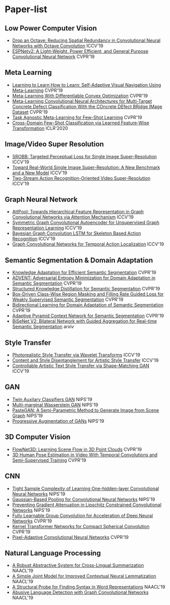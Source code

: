 # Paper-list

## Low Power Computer Vision
- [Drop an Octave: Reducing Spatial Redundancy in Convolutional Neural Networks with Octave Convolution](http://openaccess.thecvf.com/content_ICCV_2019/papers/Chen_Drop_an_Octave_Reducing_Spatial_Redundancy_in_Convolutional_Neural_Networks_ICCV_2019_paper.pdf) ICCV'19
- [ESPNetv2: A Light-Weight, Power Efficient, and General Purpose Convolutional Neural Network](http://openaccess.thecvf.com/content_CVPR_2019/papers/Mehta_ESPNetv2_A_Light-Weight_Power_Efficient_and_General_Purpose_Convolutional_Neural_CVPR_2019_paper.pdf) CVPR'19
## Meta Learning
- [Learning to Learn How to Learn: Self-Adaptive Visual Navigation Using Meta-Learning](http://openaccess.thecvf.com/content_CVPR_2019/papers/Wortsman_Learning_to_Learn_How_to_Learn_Self-Adaptive_Visual_Navigation_Using_CVPR_2019_paper.pdf) CVPR'19
- [Meta-Learning With Differentiable Convex Optimization](http://openaccess.thecvf.com/content_CVPR_2019/papers/Lee_Meta-Learning_With_Differentiable_Convex_Optimization_CVPR_2019_paper.pdf) CVPR'19
- [Meta-Learning Convolutional Neural Architectures for Multi-Target Concrete Defect Classification With the COncrete DEfect BRidge IMage Dataset](http://openaccess.thecvf.com/content_CVPR_2019/papers/Mundt_Meta-Learning_Convolutional_Neural_Architectures_for_Multi-Target_Concrete_Defect_Classification_With_CVPR_2019_paper.pdf) CVPR'19
- [Task Agnostic Meta-Learning for Few-Shot Learning](http://openaccess.thecvf.com/content_CVPR_2019/papers/Jamal_Task_Agnostic_Meta-Learning_for_Few-Shot_Learning_CVPR_2019_paper.pdf) CVPR'19
- [Cross-Domain Few-Shot Classification via Learned Feature-Wise Transformation](https://arxiv.org/pdf/2001.08735) ICLR'2020
## Image/Video Super Resolution
- [SROBB: Targeted Perceptual Loss for Single Image Super-Resolution](http://openaccess.thecvf.com/content_ICCV_2019/papers/Rad_SROBB_Targeted_Perceptual_Loss_for_Single_Image_Super-Resolution_ICCV_2019_paper.pdf) ICCV'19
- [Toward Real-World Single Image Super-Resolution: A New Benchmark and a New Model](http://openaccess.thecvf.com/content_ICCV_2019/papers/Cai_Toward_Real-World_Single_Image_Super-Resolution_A_New_Benchmark_and_a_ICCV_2019_paper.pdf) ICCV'19
- [Two-Stream Action Recognition-Oriented Video Super-Resolution](http://openaccess.thecvf.com/content_ICCV_2019/papers/Zhang_Two-Stream_Action_Recognition-Oriented_Video_Super-Resolution_ICCV_2019_paper.pdf) ICCV'19
## Graph Neural Network
- [AttPool: Towards Hierarchical Feature Representation in Graph Convolutional Networks via Attention Mechanism](http://openaccess.thecvf.com/content_ICCV_2019/papers/Huang_AttPool_Towards_Hierarchical_Feature_Representation_in_Graph_Convolutional_Networks_via_ICCV_2019_paper.pdf) ICCV'19
- [Symmetric Graph Convolutional Autoencoder for Unsupervised Graph Representation Learning](http://openaccess.thecvf.com/content_ICCV_2019/papers/Park_Symmetric_Graph_Convolutional_Autoencoder_for_Unsupervised_Graph_Representation_Learning_ICCV_2019_paper.pdf) ICCV'19
- [Bayesian Graph Convolution LSTM for Skeleton Based Action Recognition](http://openaccess.thecvf.com/content_ICCV_2019/papers/Zhao_Bayesian_Graph_Convolution_LSTM_for_Skeleton_Based_Action_Recognition_ICCV_2019_paper.pdf) ICCV'19
- [Graph Convolutional Networks for Temporal Action Localization](http://openaccess.thecvf.com/content_ICCV_2019/papers/Zeng_Graph_Convolutional_Networks_for_Temporal_Action_Localization_ICCV_2019_paper.pdf) ICCV'19
## Semantic Segmentation & Domain Adaptation
- [Knowledge Adaptation for Efficient Semantic Segmentation](http://openaccess.thecvf.com/content_CVPR_2019/papers/He_Knowledge_Adaptation_for_Efficient_Semantic_Segmentation_CVPR_2019_paper.pdf) CVPR'19
- [ADVENT: Adversarial Entropy Minimization for Domain Adaptation in Semantic Segmentation](http://openaccess.thecvf.com/content_CVPR_2019/papers/Vu_ADVENT_Adversarial_Entropy_Minimization_for_Domain_Adaptation_in_Semantic_Segmentation_CVPR_2019_paper.pdf) CVPR'19
- [Structured Knowledge Distillation for Semantic Segmentation](http://openaccess.thecvf.com/content_CVPR_2019/papers/Liu_Structured_Knowledge_Distillation_for_Semantic_Segmentation_CVPR_2019_paper.pdf) CVPR'19
- [Box-Driven Class-Wise Region Masking and Filling Rate Guided Loss for Weakly Supervised Semantic Segmentation](http://openaccess.thecvf.com/content_CVPR_2019/papers/Song_Box-Driven_Class-Wise_Region_Masking_and_Filling_Rate_Guided_Loss_for_CVPR_2019_paper.pdf) CVPR'19
- [Bidirectional Learning for Domain Adaptation of Semantic Segmentation](http://openaccess.thecvf.com/content_CVPR_2019/papers/Li_Bidirectional_Learning_for_Domain_Adaptation_of_Semantic_Segmentation_CVPR_2019_paper.pdf) CVPR'19
- [Adaptive Pyramid Context Network for Semantic Segmentation](http://openaccess.thecvf.com/content_CVPR_2019/papers/He_Adaptive_Pyramid_Context_Network_for_Semantic_Segmentation_CVPR_2019_paper.pdf) CVPR'19
- [BiSeNet V2: Bilateral Network with Guided Aggregation for Real-time Semantic Segmentation](https://arxiv.org/pdf/2004.02147) arxiv
## Style Transfer
- [Photorealistic Style Transfer via Wavelet Transforms](http://openaccess.thecvf.com/content_ICCV_2019/papers/Yoo_Photorealistic_Style_Transfer_via_Wavelet_Transforms_ICCV_2019_paper.pdf) ICCV'19
- [Content and Style Disentanglement for Artistic Style Transfer](http://openaccess.thecvf.com/content_ICCV_2019/papers/Kotovenko_Content_and_Style_Disentanglement_for_Artistic_Style_Transfer_ICCV_2019_paper.pdf) ICCV'19
- [Controllable Artistic Text Style Transfer via Shape-Matching GAN](http://openaccess.thecvf.com/content_ICCV_2019/papers/Yang_Controllable_Artistic_Text_Style_Transfer_via_Shape-Matching_GAN_ICCV_2019_paper.pdf) ICCV'19
## GAN
- [Twin Auxilary Classifiers GAN](https://papers.nips.cc/paper/8414-twin-auxilary-classifiers-gan.pdf) NIPS'19
- [Multi-marginal Wasserstein GAN](https://papers.nips.cc/paper/8454-multi-marginal-wasserstein-gan.pdf) NIPS'19
- [PasteGAN: A Semi-Parametric Method to Generate Image from Scene Graph](https://papers.nips.cc/paper/8650-pastegan-a-semi-parametric-method-to-generate-image-from-scene-graph.pdf) NIPS'19
- [Progressive Augmentation of GANs](https://papers.nips.cc/paper/8855-progressive-augmentation-of-gans.pdf) NIPS'19

## 3D Computer Vision
- [FlowNet3D: Learning Scene Flow in 3D Point Clouds](http://openaccess.thecvf.com/content_CVPR_2019/papers/Liu_FlowNet3D_Learning_Scene_Flow_in_3D_Point_Clouds_CVPR_2019_paper.pdf) CVPR'19
- [3D Human Pose Estimation in Video With Temporal Convolutions and Semi-Supervised Training](http://openaccess.thecvf.com/content_CVPR_2019/papers/Pavllo_3D_Human_Pose_Estimation_in_Video_With_Temporal_Convolutions_and_CVPR_2019_paper.pdf) CVPR'19
## CNN
- [Tight Sample Complexity of Learning One-hidden-layer Convolutional Neural Networks](https://papers.nips.cc/paper/9246-tight-sample-complexity-of-learning-one-hidden-layer-convolutional-neural-networks.pdf) NIPS'19
- [Gaussian-Based Pooling for Convolutional Neural Networks](https://papers.nips.cc/paper/9300-gaussian-based-pooling-for-convolutional-neural-networks.pdf) NIPS'19
- [Preventing Gradient Attenuation in Lipschitz Constrained Convolutional Networks](https://papers.nips.cc/paper/9673-preventing-gradient-attenuation-in-lipschitz-constrained-convolutional-networks.pdf) NIPS'19
- [Fully Learnable Group Convolution for Acceleration of Deep Neural Networks](http://openaccess.thecvf.com/content_CVPR_2019/papers/Wang_Fully_Learnable_Group_Convolution_for_Acceleration_of_Deep_Neural_Networks_CVPR_2019_paper.pdf) CVPR'19
- [Kernel Transformer Networks for Compact Spherical Convolution](http://openaccess.thecvf.com/content_CVPR_2019/papers/Su_Kernel_Transformer_Networks_for_Compact_Spherical_Convolution_CVPR_2019_paper.pdf) CVPR'19
- [Pixel-Adaptive Convolutional Neural Networks](http://openaccess.thecvf.com/content_CVPR_2019/papers/Su_Pixel-Adaptive_Convolutional_Neural_Networks_CVPR_2019_paper.pdf) CVPR'19

## Natural Language Processing
- [A Robust Abstractive System for Cross-Lingual Summarization](https://www.aclweb.org/anthology/N19-1204) NAACL'19
- [A Simple Joint Model for Improved Contextual Neural Lemmatization](https://www.aclweb.org/anthology/N19-1155) NAACL'19
- [A Structural Probe for Finding Syntax in Word Representations](https://www.aclweb.org/anthology/N19-1419) NAACL'19
- [Abusive Language Detection with Graph Convolutional Networks](https://arxiv.org/pdf/1904.04073) NAACL'19
